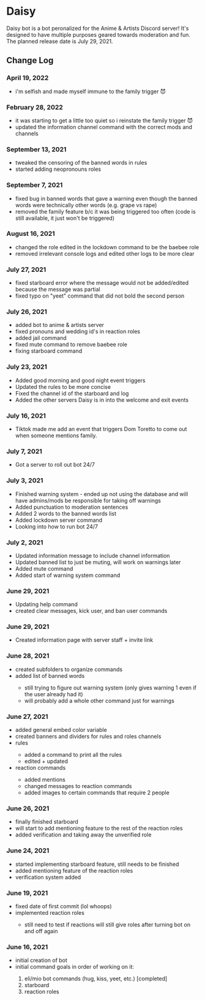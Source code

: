 <h1>Daisy</h1>
<p>Daisy bot is a bot peronalized for the Anime & Artists Discord server! It's designed to have multiple purposes geared towards moderation and fun. The planned release date is July 29, 2021.</p>
<h2>Change Log</h2>
<h3>April 19, 2022</h3>
  <p>
    <ul>
      <li>i'm selfish and made myself immune to the family trigger 😈</li>
    </ul>
  </p>
<h3>February 28, 2022</h3>
  <p>
    <ul>
      <li>it was starting to get a little too quiet so i reinstate the family trigger 😈</li>
      <li>updated the information channel command with the correct mods and channels</li>
    </ul>
  </p>
<h3>September 13, 2021</h3>
  <p>
    <ul>
      <li>tweaked the censoring of the banned words in rules</li>
      <li>started adding neopronouns roles</li>
    </ul>
  </p>
<h3>September 7, 2021</h3>
  <p>
    <ul>
      <li>fixed bug in banned words that gave a warning even though the banned words were technically other words (e.g. grape vs rape)</li>
      <li>removed the family feature b/c it was being triggered too often (code is still available, it just won't be triggered)</li>
    </ul>
  </p>
<h3>August 16, 2021</h3>
  <p>
    <ul>
      <li>changed the role edited in the lockdown command to be the baebee role</li>
      <li>removed irrelevant console logs and edited other logs to be more clear</li>
    </ul>
  </p>
<h3>July 27, 2021</h3>
  <p>
    <ul>
      <li>fixed starboard error where the message would not be added/edited because the message was partial</li>
      <li>fixed typo on "yeet" command that did not bold the second person</li>
    </ul>
  </p>
<h3>July 26, 2021</h3>
  <p>
    <ul>
      <li>added bot to anime & artists server</li>
      <li>fixed pronouns and wedding id's in reaction roles</li>
      <li>added jail command</li>
      <li>fixed mute command to remove baebee role</li>
      <li>fixing starboard command</li>
    </ul>
  </p>
<h3>July 23, 2021</h3>
  <p>
    <ul>
      <li>Added good morning and good night event triggers</li>
      <li>Updated the rules to be more concise</li>
      <li>Fixed the channel id of the starboard and log</li>
      <li>Added the other servers Daisy is in into the welcome and exit events</li>
    </ul>
  </p>
<h3>July 16, 2021</h3>
  <p>
    <ul>
      <li>Tiktok made me add an event that triggers Dom Toretto to come out when someone mentions family.</li>
    </ul>
  </p>
<h3>July 7, 2021</h3>
  <p>
    <ul>
      <li>Got a server to roll out bot 24/7</li>
    </ul>
  </p>
<h3>July 3, 2021</h3>
  <p>
    <ul>
      <li>Finished warning system - ended up not using the database and will have admins/mods be responsible for taking off warnings</li>
      <li>Added punctuation to moderation sentences</li>
      <li>Added 2 words to the banned words list</li>
      <li>Added lockdown server command</li>
      <li>Looking into how to run bot 24/7</li>
    </ul>
  </p>
<h3>July 2, 2021</h3>
  <p>
    <ul>
      <li>Updated information message to include channel information</li>
      <li>Updated banned list to just be muting, will work on warnings later</li>
      <li>Added mute command</li>
      <li>Added start of warning system command</li>
    </ul>
  </p>
<h3>June 29, 2021</h3>
  <p>
    <ul>
      <li>Updating help command</li>
      <li>created clear messages, kick user, and ban user commands</li>
    </ul>
  </p>
<h3>June 29, 2021</h3>
  <p>
    <ul>
      <li>Created information page with server staff + invite link</li>
    </ul>
  </p>
<h3>June 28, 2021</h3>
  <p>
    <ul>
      <li>created subfolders to organize commands</li>
      <li>added list of banned words</li>
        <ul>
          <li>still trying to figure out warning system (only gives warning 1 even if the user already had it)</li>
          <li>will probably add a whole other command just for warnings</li>
        </ul>
    </ul>
  </p>
<h3>June 27, 2021</h3>
  <p>
    <ul>
      <li>added general embed color variable</li>
      <li>created banners and dividers for rules and roles channels</li>
      <li>rules</li>
        <ul>
          <li>added a command to print all the rules</li>
          <li>edited + updated
        </ul>
      <li>reaction commands</li>
        <ul>
          <li>added mentions</li>
          <li>changed messages to reaction commands</li>
          <li>added images to certain commands that require 2 people</li>
        </ul>
    </ul>
  </p>

<h3>June 26, 2021</h3>
  <p>
    <ul>
      <li>finally finished starboard</li>
      <li>will start to add mentioning feature to the rest of the reaction roles</li>
      <li>added verification and taking away the unverified role</li>
    </ul>
  </p>

<h3>June 24, 2021</h3>
  <p>
    <ul>
      <li>started implementing starboard feature, still needs to be finished</li>
      <li>added mentioning feature of the reaction roles
      <li>verification system added</li>
    </ul>
  </p>

<h3>June 19, 2021</h3>
  <p>
    <ul>
      <li>fixed date of first commit (lol whoops)
      <li>implemented reaction roles</li>
        <ul><li>still need to test if reactions will still give roles after turning bot on and off again</li></ul>
    </ul>
  </p>

<h3>June 16, 2021</h3>
  <p>
    <ul>
      <li>initial creation of bot</li>
      <li>initial command goals in order of working on it:</li>
      <ol>
        <li>eli/mio bot commands (hug, kiss, yeet, etc.) [completed]</li>
        <li>starboard</li>
        <li>reaction roles</li>
      </ol>
    </ul>
  </p>
